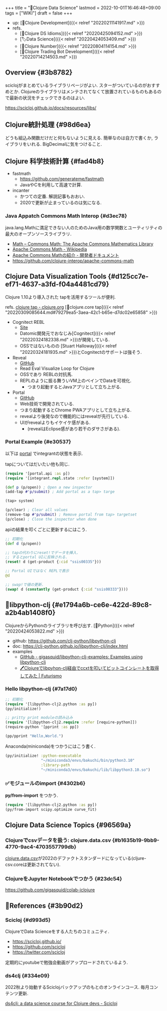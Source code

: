 +++
title = "📝Clojure Data Science"
lastmod = 2022-10-01T16:46:48+09:00
tags = ["WIKI"]
draft = false
+++

-   up: [📁Clojure Development]({{< relref "20220211141917.md" >}})
-   refs.
    -   [📝Clojure DS Idioms]({{< relref "20220425094152.md" >}})
    -   [🏷Data Science]({{< relref "20220424053409.md" >}})
    -   [📝Clojure Number]({{< relref "20220804114154.md" >}})
    -   [📝Clojure Trading Bot Development]({{< relref "20220714214503.md" >}})


## Overview {#3b8782}

sciclojがまとめているライブラリページがよい. スターがついているのがおすすめとか. Clojureのライブラリはメンテされてなくて放置されているものもあるので最新の状況をチェックできるのはよい.

<https://scicloj.github.io/docs/resources/libs/>


## Clojure統計処理 {#98d6ea}

どうも組込み関数だけだと何もないように見える. 簡単なのは自力で書くか, ライブラリをいれる. BigDecimalに気をつけること.


## Clojure 科学技術計算 {#fad4b8}

-   fastmath
    -   <https://github.com/generateme/fastmath>
    -   JavaやCを利用して高速で計算.
-   incanter
    -   かつての定番. 解説記事もおおい.
    -   2020で更新が止まっているのは気になる.


### Java Appatch Commons Math Interop {#d3ec78}

java.lang.Mathに満足できない人のためのJava用の数学関数とユーティリティの最大のオープンソースライブラリ.

-   [Math – Commons Math: The Apache Commons Mathematics Library](https://commons.apache.org/proper/commons-math/)
-   [Apache Commons Math - Wikipedia](https://ja.wikipedia.org/wiki/Apache_Commons_Math)
-   [Apache Commons Mathの紹介 - 開発者ドキュメント](https://ja.getdocs.org/apache-commons-math)
-   <https://github.com/clojure-interop/apache-commons-math>


## Clojure Data Visualization Tools {#d125cc7e-ef71-4637-a3fd-f04a4481cd79}

Clojure 1.10より導入された tapを活用するツールが便利.

refs. [clojure tap - clojure.org](https://clojure.org/reference/repl_and_main#_tap) [📝clojure.core tap]({{< relref "20220309085644.md#79279ea5-3aea-42c1-b65e-d7dc02e65858" >}})

-   Cognitect REBL
    -   [Site](https://docs.datomic.com/cloud/other-tools/REBL.html)
    -   Datomic開発元でおなじみ[Cognitect]({{< relref "20220324182338.md" >}})が開発している.
    -   OSSではないものの [Stuart Halloway]({{< relref "20220324181935.md" >}})とCognitectのサポートは強そう.
-   Reveal
    -   [GitHub](https://github.com/vlaaad/reveal)
    -   Read Eval Visualize Loop for Clojure
    -   OSSであり REBLの対抗馬.
    -   REPLのように振る舞ういVM上のペインでDataを可視化.
        -   つまり起動するとJavaアプリとして立ち上がる.
-   Portal
    -   [GitHub](https://github.com/djblue/portal)
    -   Web技術で開発されている.
    -   つまり起動するとChrome PWAアプリとして立ち上がる.
    -   revealより後発なので機能的にはrevealが先行している.
    -   UIがrevealよりもイケイケ感がある.
        -   (revealはEclipse感があり若干のダサさがある).


### Portal Example {#e30537}

以下は [portal](https://github.com/djblue/portal) でintegrantの状態を表示.

tapについてはだいたい他も同じ.

```clojure
(require '[portal.api :as p])
(require '[integrant.repl.state :refer [system]])

(def p (p/open)) ; Open a new inspector
(add-tap #'p/submit) ; Add portal as a tap> targe

(tap> system)

(p/clear) ; Clear all values
(remove-tap #'p/submit) ; Remove portal from tap> targetset
(p/close) ; Close the inspector when done
```

apiの結果を叩くごとに更新するにはこう.

```clojure
;; 初期化
(def d (p/open))

;; tapの代わりにreset!でデータを挿入.
;; するとportal UIに反映される.
(reset! d (get-product {:cid "ssis00335"}))

;; Portal UIではなく REPLで表示
@d

;; swap!で値の更新.
(swap! d (constantly (get-product {:cid "ssis00333"})))
```


## 📝libpython-clj {#e1794a6b-ce6e-422d-89c8-a2b4ab1408f0}

ClojureからPythonのライブラリを呼び出す. [🔖Python]({{< relref "20220424053822.md" >}})

-   github: <https://github.com/clj-python/libpython-clj>
-   doc: <https://clj-python.github.io/libpython-clj/index.html>
-   examples
    -   [GitHub - gigasquid/libpython-clj-examples: Examples using libpython-clj](https://github.com/gigasquid/libpython-clj-examples)
    -   [🖊Clojureでlibpyhon-clj経由でccxtを叩いてビットコインレートを取得してみた | Futurismo](https://futurismo.biz/fetch-ticker-with-clojure-via-libpythonclj/)


### Hello libpython-clj {#7a17d0}

```clojure
;; 初期化
(require '[libpython-clj2.python :as py])
(py/initialize!)

;; pritty print moduleの読み込み
(require '[libpython-clj2.require :refer [require-python]])
(require-python '[pprint :as pp])

(pp/pprint "Hello,World.")
```

Anaconda(miniconda)をつかうにはこう書く.

```clojure
(py/initialize! :python-executable
                "~/miniconda3/envs/bakuchi/bin/python3.10"
                :library-path
                "~/miniconda3/envs/bakuchi/lib/libpython3.10.so")
```


### ✅モジュールのimport {#4302b6}

**py/from-import** をつかう.

```clojure
(require '[libpython-clj2.python :as py])
(py/from-import scipy.optimize curve_fit)
```


## Clojure Data Science Topics {#96569a}


### Clojureでcsvデータを扱う: clojure.data.csv {#b1635b19-9bb9-4770-9ac4-4703557799db}

[clojure.data.csv](https://github.com/clojure/data.csv)が2022のデファクトスタンダードになっている(cljure-csv.coreは更新されてない).


### ClojureをJupyter Notebookでつかう {#23dc54}

<https://github.com/gigasquid/colab-iclojure>


## 🔗References {#3b90d2}


### Scicloj {#d993d5}

ClojureでData Scienceをする人たちのコミュニティ.

-   <https://scicloj.github.io/>
-   <https://github.com/scicloj>
-   <https://twitter.com/scicloj>

定期的にyoutubeで勉強会動画がアップロードされているよう.


### ds4clj {#334e09}

2022秋より始動するSciclojバックアップのもとのオンラインコース. 毎月コンテンツ更新.

[ds4clj: a data science course for Clojure devs - Scicloj](https://scicloj.github.io/docs/community/groups/ds4clj/)
